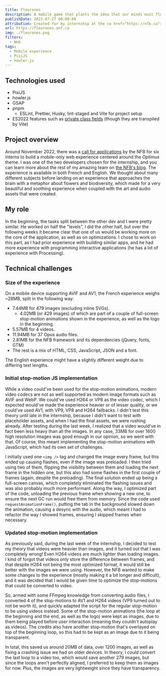 ```yaml
---
title: Fleurones
description: A mobile game that plants the idea that our minds must flourish in order to blossom, just like a garden.
publishDate: 2023-07-27 00:00:00
attribution: Created for my internship at the <a href="https://nfb.ca">NFB</a>
url: https://fleurones.onf.ca
img: ./fleurones.png
filters:
  - Web
tags:
  - Mobile experience
  - PixiJS
  - howler.js
---
```


## Technologies used

- PixiJS
- howler.js
- GSAP
- pnpm
  - ESLint, Prettier, Husky, lint-staged and Vite for project setup
- ES2022 features such as [private class fields](https://developer.mozilla.org/en-US/docs/Web/JavaScript/Reference/Classes/Private_class_fields) (though they are transpiled by Vite)

## Project overview

Around November 2022, there was a [call for applications](https://production.nfbonf.ca/en/lab/jeunes-pousses-digital-apprenticeship/) by the NFB for six interns to build a mobile-only web experience centered around the _Optimus_ theme. I was one of the two developers chosen for the internship, and you can learn more about the rest of my amazing team on [the NFB's blog](https://blog.nfb.ca/blog/2023/05/17/meet-the-fourth-crop-of-jeunes-pousses-at-the-nfb/). The experience is available in both French and English. We thought about many different subjects before landing on an experience that approaches the brain with a metaphor about flowers and biodiversity, which made for a very beautiful and soothing experience when coupled with the art and audio assets that were created.

## My role

In the beginning, the tasks split between the other dev and I were pretty similar. He worked on half the "levels", I did the other half, but over the following weeks it became clear that one of us would be working more on the core of the application, as well as on optimizations. I chose to work on this part, as I had prior experience with building similar apps, and he had more experience with programming interactive applications (he has a lot of experience with Processing).

## Technical challenges

### Size of the experience

On a mobile device supporting AVIF and AV1, the French experience weighs ~28MB, split in the following way:

- 7.44MB for 479 images (excluding inline SVGs).
  - 4.02MB (or 429 images) of which are part of a couple of full-screen stop-motion animations shown in the experience, as well as the logo in the beginning.
- 5.57MB for 4 videos.
- 11.94MB for 37 Opus audio files.
- 2.81MB for the NFB framework and its dependencies (jQuery, fonts, GTM)
- The rest is a mix of HTML, CSS, JavaScript, JSON and a font.

The English experience might have a slightly different weight due to differing text lengths.

### Initial stop-motion JS implementation

While a video could've been used for the stop-motion animations, modern video codecs are not as well supported as modern image formats such as AVIF and WebP. We could've used H264 or VP8 as the video codec, which I expected would've made the experience heavier or of lesser quality, or we could've used AV1, with VP9, VP8 and H264 fallbacks. I didn't test this theory until late in the internship, because I didn't want to test with placeholder assets, and when I had the final assets, we were rushing already. After testing during the last week, I realized that a video would've in fact been less heavy than all the images. In any case, 33MB for over 1600 high resolution images was good enough in our opinion, so we went with that. Of course, this meant implementing the stop-motion animations with JavaScript, which had its own set of challenges.

I initially used one `<img />` tag and changed the image every frame, but this ended up causing flashes, even if the image was preloaded. I then tried using two of them, flipping the visibility between them and loading the next frame in the hidden one, but this also had some flashes in the first couple of frames (again, despite the preloading). The final solution ended up being a full-screen canvas, which completely eliminated the flashing issues and was also probably much more performant. Along the way, I optimized part of the code, unloading the previous frame when showing a new one, to ensure the next GC run would free them from memory. Since the code used `requestAnimationFrame()`, putting the tab in the background slowed down the animation, causing a desync with the audio, which meant I had to refactor the way I showed frames, ensuring I skipped frames when necessary.

### Updated stop-motion implementation

As previously said, during the last week of the internship, I decided to test my theory that videos were heavier than images, and it turned out that I was completely wrong! Even H264 videos are much lighter than loading images. I kind of forgot that videos only store the difference between frames, and that despite H264 not being the most optimized format, it would still be better with the images we were using. However, the NFB wanted to make some changes to the experience (mostly making it a bit longer and difficult), and it was decided that I would be given time to optimize the stop-motions that could be converted to video.

So, armed with some FFmpeg knowledge from converting audio files, I converted 4 of the stop-motions to AV1 and H264 videos (VP9 turned out to not be worth it), and quickly adapted the script for the regular stop-motion to be using videos instead. Some of the stop-motion animations (the loop at the beginning and the end, as well as the logo) were kept as images, due to them being played before user interaction (meaning they couldn't autoplay as videos). The credits also have another stop-motion that's overlayed on top of the beginning loop, so this had to be kept as an image due to it being transparent.

In total, this saved us around 20MB of data, over 1200 images, as well as fixing a crashing issue we had on older devices. In theory, I *could* convert the last loop to a video too, which would save another 279 images, but since the loops aren't perfectly aligned, I preferred to keep them as images for now. Plus, the images are very lightweight since they have transparency.
